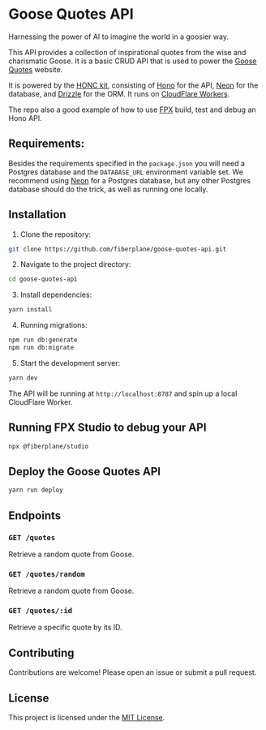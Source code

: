 # Goose Quotes API

Harnessing the power of AI to imagine the world in a goosier way.

This API provides a collection of inspirational quotes from the wise and charismatic Goose.
It is a basic CRUD API that is used to power the [Goose Quotes](https://goose-quotes.honc.dev/) website.

It is powered by the [HONC kit](https://honc.dev), consisting of [Hono](https://hono.dev/) for the API, [Neon](https://neon.tech/) for the database, and [Drizzle](https://orm.drizzle.team/) for the ORM. It runs on [CloudFlare Workers](https://developers.cloudflare.com/workers/).

The repo also a good example of how to use [FPX](https://fiberplane.com/) build, test and debug an Hono API.

## Requirements:

Besides the requirements specified in the `package.json` you will need a Postgres database and the `DATABASE_URL` environment variable set. We recommend using [Neon](https://neon.tech/) for a Postgres database, but any other Postgres database should do the trick, as well as running one locally.

## Installation

1. Clone the repository:

```bash
git clone https://github.com/fiberplane/goose-quotes-api.git
```

2. Navigate to the project directory:

```bash
cd goose-quotes-api
```

3. Install dependencies:

```bash
yarn install
```

4. Running migrations:

```bash
npm run db:generate
npm run db:migrate
```

5. Start the development server:

```bash
yarn dev
```

The API will be running at `http://localhost:8787` and spin up a local CloudFlare Worker.


## Running FPX Studio to debug your API

```bash
npx @fiberplane/studio
```


## Deploy the Goose Quotes API

```bash
yarn run deploy
```

## Endpoints

### `GET /quotes`

Retrieve a random quote from Goose.

### `GET /quotes/random`

Retrieve a random quote from Goose.

### `GET /quotes/:id`

Retrieve a specific quote by its ID.

## Contributing

Contributions are welcome! Please open an issue or submit a pull request.

## License

This project is licensed under the [MIT License](LICENSE).